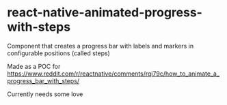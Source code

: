 # react-native-animated-progress-with-steps

Component that creates a progress bar with labels and markers in configurable positions (called steps)

Made as a POC for https://www.reddit.com/r/reactnative/comments/rqi79c/how_to_animate_a_progress_bar_with_steps/

Currently needs some love
